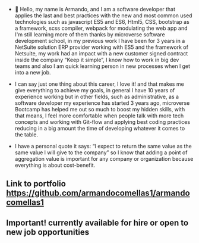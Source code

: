- 👋 Hello, my name is Armando, and l am a software developer that applies the last and best practices with the new and most common used technologies such as javascript ES5 and ES6, Html5, CSS, bootstrap as a framework, scss compiler, webpack for modulating the web app and I'm still learning more of them thanks by microverse software development school, in my previous work l have been for 3 years in a NetSuite solution ERP provider working with ES5 and the framework of Netsuite, my work had an impact with a new customer signed contract inside the company “Keep it simple”, I know how to work in big dev teams and also I am quick learning person in new processes when l get into a new job.

- I can say just one thing about this career, l love it! and that makes me give everything to achieve my goals, in general l have 10 years of experience working but in other fields, such as administrative, as a software developer my experience has started 3 years ago, microverse Bootcamp has helped me out so much to boost my hidden skills, with that means, l feel more comfortable when people talk with more tech concepts and working with Git-flow and applying best coding practices reducing in a big amount the time of developing whatever it comes to the table.

- I have a personal quote it says: “I expect to return the same value as the same value l will give to the company” so l know that adding a point of aggregation value is important for any company or organization because everything is about cost-benefit. 

## Link to portfolio https://github.com/armandocomellas1/armandocomellas1
## Important! currently available for hire or open to new job opportunities

<!---
armandocomellas1/armandocomellas1 is a ✨ special ✨ repository because its `README.md` (this file) appears on your GitHub profile.
You can click the Preview link to take a look at your changes.
--->
